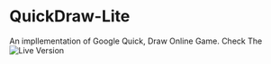 # QuickDraw-Lite
An impllementation of Google Quick, Draw Online Game.
Check The ![Live Version](https://kbhartiya.github.io/QuickDraw-Lite)
